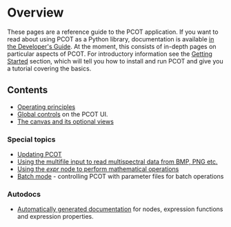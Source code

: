 # Overview

These pages are a reference guide to the PCOT application. If you 
want to read about using PCOT as a Python library, documentation
is available [in the Developer's Guide](../devguide/library/).
At the moment, this consists of in-depth pages on particular aspects of PCOT.
For introductory information see 
the [Getting Started](../gettingstarted/) section, which will tell you how
to install and run PCOT and give you a tutorial covering the basics.


## Contents
* [Operating principles](principles)
* [Global controls](globalcontrols) on the PCOT UI.
* [The canvas and its optional views](canvas)

### Special topics
* [Updating PCOT](update.md)
* [Using the multifile input to read multispectral data from BMP, PNG etc.](multifile)
* [Using the *expr* node to perform mathematical operations](expr.md)
* [Batch mode](batch.md) - controlling PCOT with parameter files for batch operations

### Autodocs
* [Automatically generated documentation](autodocs) for nodes, expression functions and
expression properties.
